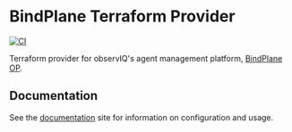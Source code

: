 BindPlane Terraform Provider
==========================

[![CI](https://github.com/observIQ/terraform-provider-bindplane-enterprise/actions/workflows/ci.yml/badge.svg)](https://github.com/observIQ/terraform-provider-bindplane-enterprise/actions/workflows/ci.yml)

Terraform provider for observIQ's agent management platform, [BindPlane OP](https://github.com/observIQ/bindplane-op).

## Documentation

See the [documentation](https://registry.terraform.io/providers/observIQ/bindplane/latest/docs) site for information on configuration and usage.
